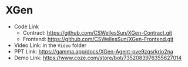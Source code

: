# XGen

- Code Link
  - Contract: https://github.com/CSWellesSun/XGen-Contract.git
  - Frontend: https://github.com/CSWellesSun/XGen-Frontend.git
- Video Link: in the `Video` folder 
- PPT Link: https://gamma.app/docs/XGen-Agent-pve9zqsrkrio2na
- Demo Link: https://www.coze.com/store/bot/7352083976355627014